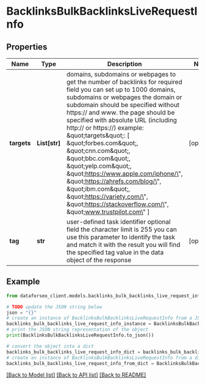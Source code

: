 # BacklinksBulkBacklinksLiveRequestInfo


## Properties

Name | Type | Description | Notes
------------ | ------------- | ------------- | -------------
**targets** | **List[str]** | domains, subdomains or webpages to get the number of backlinks for required field you can set up to 1000 domains, subdomains or webpages the domain or subdomain should be specified without https:// and www. the page should be specified with absolute URL (including http:// or https://) example: \&quot;targets\&quot;: [   \&quot;forbes.com\&quot;,   \&quot;cnn.com\&quot;,   \&quot;bbc.com\&quot;,   \&quot;yelp.com\&quot;,   \&quot;https://www.apple.com/iphone/\&quot;,   \&quot;https://ahrefs.com/blog/\&quot;,   \&quot;ibm.com\&quot;,   \&quot;https://variety.com/\&quot;,   \&quot;https://stackoverflow.com/\&quot;,   \&quot;www.trustpilot.com\&quot; ] | [optional] 
**tag** | **str** | user-defined task identifier optional field the character limit is 255 you can use this parameter to identify the task and match it with the result you will find the specified tag value in the data object of the response | [optional] 

## Example

```python
from dataforseo_client.models.backlinks_bulk_backlinks_live_request_info import BacklinksBulkBacklinksLiveRequestInfo

# TODO update the JSON string below
json = "{}"
# create an instance of BacklinksBulkBacklinksLiveRequestInfo from a JSON string
backlinks_bulk_backlinks_live_request_info_instance = BacklinksBulkBacklinksLiveRequestInfo.from_json(json)
# print the JSON string representation of the object
print(BacklinksBulkBacklinksLiveRequestInfo.to_json())

# convert the object into a dict
backlinks_bulk_backlinks_live_request_info_dict = backlinks_bulk_backlinks_live_request_info_instance.to_dict()
# create an instance of BacklinksBulkBacklinksLiveRequestInfo from a dict
backlinks_bulk_backlinks_live_request_info_from_dict = BacklinksBulkBacklinksLiveRequestInfo.from_dict(backlinks_bulk_backlinks_live_request_info_dict)
```
[[Back to Model list]](../README.md#documentation-for-models) [[Back to API list]](../README.md#documentation-for-api-endpoints) [[Back to README]](../README.md)


